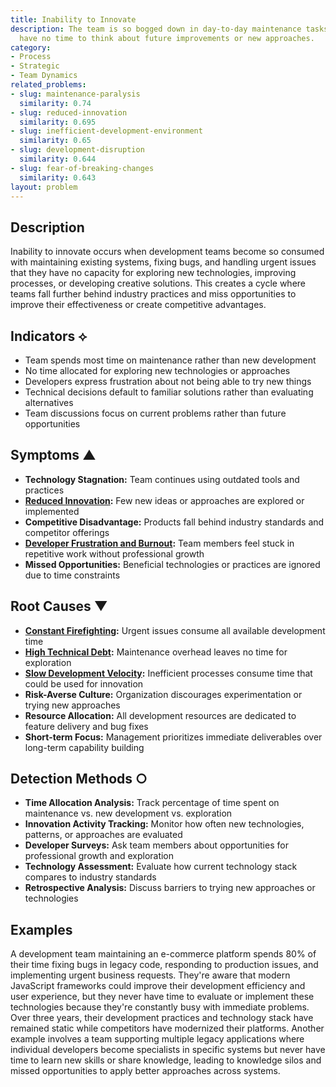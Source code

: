 ```yaml
---
title: Inability to Innovate
description: The team is so bogged down in day-to-day maintenance tasks that they
  have no time to think about future improvements or new approaches.
category:
- Process
- Strategic
- Team Dynamics
related_problems:
- slug: maintenance-paralysis
  similarity: 0.74
- slug: reduced-innovation
  similarity: 0.695
- slug: inefficient-development-environment
  similarity: 0.65
- slug: development-disruption
  similarity: 0.644
- slug: fear-of-breaking-changes
  similarity: 0.643
layout: problem
---
```


## Description

Inability to innovate occurs when development teams become so consumed with maintaining existing systems, fixing bugs, and handling urgent issues that they have no capacity for exploring new technologies, improving processes, or developing creative solutions. This creates a cycle where teams fall further behind industry practices and miss opportunities to improve their effectiveness or create competitive advantages.

## Indicators ⟡

- Team spends most time on maintenance rather than new development
- No time allocated for exploring new technologies or approaches
- Developers express frustration about not being able to try new things
- Technical decisions default to familiar solutions rather than evaluating alternatives
- Team discussions focus on current problems rather than future opportunities

## Symptoms ▲

- **Technology Stagnation:** Team continues using outdated tools and practices
- **[Reduced Innovation](reduced-innovation.md):** Few new ideas or approaches are explored or implemented
- **Competitive Disadvantage:** Products fall behind industry standards and competitor offerings
- **[Developer Frustration and Burnout](developer-frustration-and-burnout.md):** Team members feel stuck in repetitive work without professional growth
- **Missed Opportunities:** Beneficial technologies or practices are ignored due to time constraints

## Root Causes ▼

- **[Constant Firefighting](constant-firefighting.md):** Urgent issues consume all available development time
- **[High Technical Debt](high-technical-debt.md):** Maintenance overhead leaves no time for exploration
- **[Slow Development Velocity](slow-development-velocity.md):** Inefficient processes consume time that could be used for innovation
- **Risk-Averse Culture:** Organization discourages experimentation or trying new approaches
- **Resource Allocation:** All development resources are dedicated to feature delivery and bug fixes
- **Short-term Focus:** Management prioritizes immediate deliverables over long-term capability building

## Detection Methods ○

- **Time Allocation Analysis:** Track percentage of time spent on maintenance vs. new development vs. exploration
- **Innovation Activity Tracking:** Monitor how often new technologies, patterns, or approaches are evaluated
- **Developer Surveys:** Ask team members about opportunities for professional growth and exploration
- **Technology Assessment:** Evaluate how current technology stack compares to industry standards
- **Retrospective Analysis:** Discuss barriers to trying new approaches or technologies

## Examples

A development team maintaining an e-commerce platform spends 80% of their time fixing bugs in legacy code, responding to production issues, and implementing urgent business requests. They're aware that modern JavaScript frameworks could improve their development efficiency and user experience, but they never have time to evaluate or implement these technologies because they're constantly busy with immediate problems. Over three years, their development practices and technology stack have remained static while competitors have modernized their platforms. Another example involves a team supporting multiple legacy applications where individual developers become specialists in specific systems but never have time to learn new skills or share knowledge, leading to knowledge silos and missed opportunities to apply better approaches across systems.